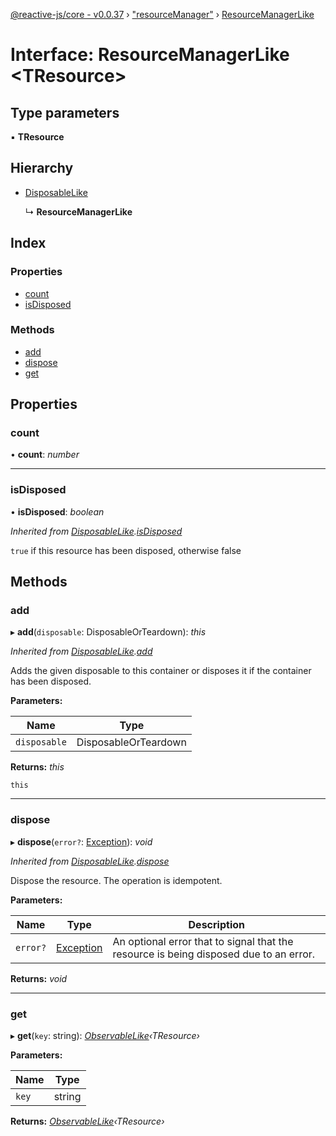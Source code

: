 [@reactive-js/core - v0.0.37](../README.md) › ["resourceManager"](../modules/_resourcemanager_.md) › [ResourceManagerLike](_resourcemanager_.resourcemanagerlike.md)

# Interface: ResourceManagerLike <**TResource**>

## Type parameters

▪ **TResource**

## Hierarchy

* [DisposableLike](_disposable_.disposablelike.md)

  ↳ **ResourceManagerLike**

## Index

### Properties

* [count](_resourcemanager_.resourcemanagerlike.md#count)
* [isDisposed](_resourcemanager_.resourcemanagerlike.md#isdisposed)

### Methods

* [add](_resourcemanager_.resourcemanagerlike.md#add)
* [dispose](_resourcemanager_.resourcemanagerlike.md#dispose)
* [get](_resourcemanager_.resourcemanagerlike.md#get)

## Properties

###  count

• **count**: *number*

___

###  isDisposed

• **isDisposed**: *boolean*

*Inherited from [DisposableLike](_disposable_.disposablelike.md).[isDisposed](_disposable_.disposablelike.md#isdisposed)*

`true` if this resource has been disposed, otherwise false

## Methods

###  add

▸ **add**(`disposable`: DisposableOrTeardown): *this*

*Inherited from [DisposableLike](_disposable_.disposablelike.md).[add](_disposable_.disposablelike.md#add)*

Adds the given disposable to this container or disposes it if the container has been disposed.

**Parameters:**

Name | Type |
------ | ------ |
`disposable` | DisposableOrTeardown |

**Returns:** *this*

`this`

___

###  dispose

▸ **dispose**(`error?`: [Exception](../modules/_disposable_.md#exception)): *void*

*Inherited from [DisposableLike](_disposable_.disposablelike.md).[dispose](_disposable_.disposablelike.md#dispose)*

Dispose the resource. The operation is idempotent.

**Parameters:**

Name | Type | Description |
------ | ------ | ------ |
`error?` | [Exception](../modules/_disposable_.md#exception) | An optional error that to signal that the resource is being disposed due to an error.  |

**Returns:** *void*

___

###  get

▸ **get**(`key`: string): *[ObservableLike](_observable_.observablelike.md)‹TResource›*

**Parameters:**

Name | Type |
------ | ------ |
`key` | string |

**Returns:** *[ObservableLike](_observable_.observablelike.md)‹TResource›*
